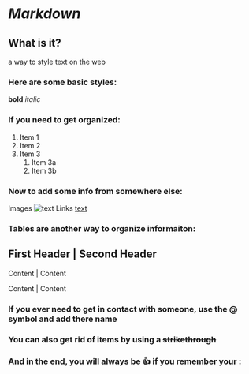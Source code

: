 # ***Markdown***

## What is it?
  a way to style text on the web
  
### Here are some basic styles:
  **bold**
  *italic*
  
### If you need to get organized:
1. Item 1
1. Item 2
1. Item 3
    1. Item 3a
    1. Item 3b
  
### Now to add some info from somewhere else:
  Images ![text](file)
  Links [text](webpage)
  
### Tables are another way to organize informaiton:

  First Header | Second Header
  ----------------------------
  
  Content | Content
  
  Content | Content 
  
### If you ever need to get in contact with someone, use the @ symbol and add there name

### You can also get rid of items by using a ~~strikethrough~~

### And in the end, you will always be :+1: if you remember your :

